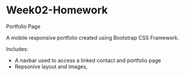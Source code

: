 # Week02-Homework
Portfolio Page

A mobile responsive portfolio created using Bootstrap CSS Framework.

Includes:
  - A navbar used to access a linked contact and portfolio page
  - Repsonive layout and images,

